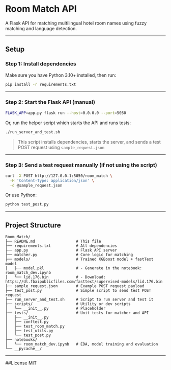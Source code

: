 # Room Match API

A Flask API for matching multilingual hotel room names using fuzzy matching and language detection.

---

## Setup

### Step 1: Install dependencies
Make sure you have Python 3.10+ installed, then run:

```bash
pip install -r requirements.txt
```

---

### Step 2: Start the Flask API (manual)

```bash
FLASK_APP=app.py flask run --host=0.0.0.0 --port=5050
```

Or, run the helper script which starts the API and runs tests:

```bash
./run_server_and_test.sh
```

> This script installs dependencies, starts the server, and sends a test POST request using `sample_request.json`

---

### Step 3: Send a test request manually (if not using the script)

```bash
curl -X POST http://127.0.0.1:5050/room_match \
  -H 'Content-Type: application/json' \
  -d @sample_request.json
```

Or use Python:

```bash
python test_post.py
```

---

## Project Structure

```
Room_Match/
├── README.md                  # This file
├── requirements.txt           # All dependencies
├── app.py                     # Flask API server
├── matcher.py                 # Core logic for matching
├── models/                    # Trained XGBoost model + fastText model
│   ├── model.pkl              # - Generate in the notebook: room_match_dev.ipynb
│   └── lid.176.bin            # - Download: https://dl.fbaipublicfiles.com/fasttext/supervised-models/lid.176.bin
├── sample_request.json        # Example POST request payload
├── test_post.py               # Simple script to send test POST request
├── run_server_and_test.sh     # Script to run server and test it
├── scripts/                   # Utility or dev scripts
│   └── __init__.py            # Placeholder
├── tests/                     # Unit tests for matcher and API
│   ├── __init__.py
│   ├── conftest.py
│   ├── test_room_match.py
│   ├── test_utils.py
│   └── test_post.py
├── notebooks/
│   └── room_match_dev.ipynb   # EDA, model training and evaluation
└── __pycache__/
```

---

##License
MIT


